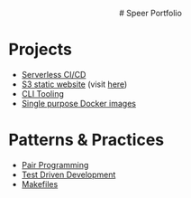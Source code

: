 <p align="center">
# Speer Portfolio
</p>

# Projects
 - [Serverless CI/CD](https://github.com/kspeer825/portfolio/tree/main/projects/#jenkins-cluster)
 - [S3 static website](https://github.com/kspeer825/portfolio/tree/main/projects/#personal-website) (visit [here](https://speerportfolio.com/))
 - [CLI Tooling](https://github.com/kspeer825/portfolio/tree/main/projects/#cli-tooling)
 - [Single purpose Docker images](https://github.com/kspeer825/portfolio/tree/main/projects/#docker-images)

# Patterns & Practices
 - [Pair Programming](https://github.com/kspeer825/portfolio/tree/main/practices/#pair-programming)
 - [Test Driven Development](https://github.com/kspeer825/portfolio/tree/main/practices/#test-driven-development)
 - [Makefiles](https://github.com/kspeer825/portfolio/tree/main/practices/#using-a-makefile)
